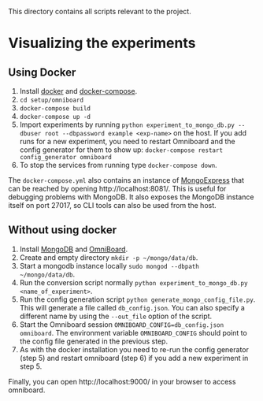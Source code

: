This directory contains all scripts relevant to the project.

# Visualizing the experiments
## Using Docker
1. Install [docker](https://docs.docker.com/get-docker/) and [docker-compose](https://docs.docker.com/compose/install/).
2. `cd setup/omniboard`
3. `docker-compose build`
4. `docker-compose up -d`
5. Import experiments by running `python experiment_to_mongo_db.py --dbuser root --dbpassword example <exp-name>` on the host. If you add runs for a new experiment, you need to restart Omniboard and the config generator for them to show up: `docker-compose restart config_generator omniboard`
6. To stop the services from running type `docker-compose down`.

The `docker-compose.yml` also contains an instance of [MongoExpress](https://github.com/mongo-express/mongo-express) that can be reached by opening http://localhost:8081/. This is useful for debugging problems with MongoDB.
It also exposes the MongoDB instance itself on port 27017, so CLI tools can also be used from the host.

## Without using docker
1. Install [MongoDB](https://docs.mongodb.com/manual/installation/) and [OmniBoard](https://vivekratnavel.github.io/omniboard/#/quick-start). 
2. Create and empty directory `mkdir -p ~/mongo/data/db`.
3. Start a mongodb instance locally `sudo mongod --dbpath ~/mongo/data/db`.
4. Run the conversion script normally `python experiment_to_mongo_db.py <name_of_experiment>`.
5. Run the config generation script `python generate_mongo_config_file.py`. This will generate a file called `db_config.json`. You can also specify a different name by using the `--out_file` option of the script.
6. Start the Omniboard session `OMNIBOARD_CONFIG=db_config.json omniboard`. The environment variable `OMNIBOARD_CONFIG` should point to the config file generated in the previous step.
7. As with the docker installation you need to re-run the config generator (step 5) and restart omniboard (step 6) if you add a new experiment in step 5. 

Finally, you can open http://localhost:9000/ in your browser to access omniboard.
